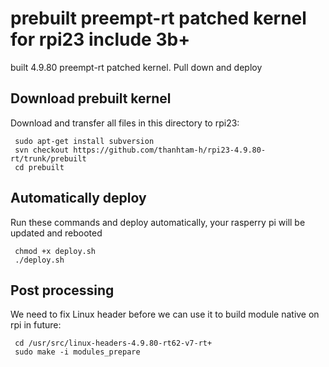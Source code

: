 # prebuilt preempt-rt patched kernel for rpi23 include 3b+
built 4.9.80 preempt-rt patched kernel. Pull down and deploy 

Download prebuilt kernel
------------
Download and transfer all files in this directory to rpi23:

     sudo apt-get install subversion
     svn checkout https://github.com/thanhtam-h/rpi23-4.9.80-rt/trunk/prebuilt
     cd prebuilt
     
Automatically deploy
------------
Run these commands and deploy automatically, your rasperry pi will be updated and rebooted 
	
	 chmod +x deploy.sh
	 ./deploy.sh
	 	 
Post processing
------------ 
We need to fix Linux header before we can use it to build module native on rpi in future:

	 cd /usr/src/linux-headers-4.9.80-rt62-v7-rt+
	 sudo make -i modules_prepare
	 